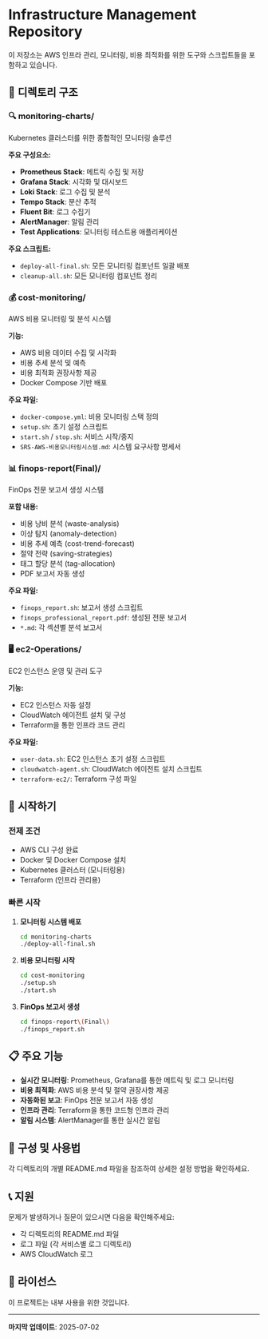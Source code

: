 # Infrastructure Management Repository

이 저장소는 AWS 인프라 관리, 모니터링, 비용 최적화를 위한 도구와 스크립트들을 포함하고 있습니다.

## 📁 디렉토리 구조

### 🔍 monitoring-charts/
Kubernetes 클러스터를 위한 종합적인 모니터링 솔루션

**주요 구성요소:**
- **Prometheus Stack**: 메트릭 수집 및 저장
- **Grafana Stack**: 시각화 및 대시보드
- **Loki Stack**: 로그 수집 및 분석
- **Tempo Stack**: 분산 추적
- **Fluent Bit**: 로그 수집기
- **AlertManager**: 알림 관리
- **Test Applications**: 모니터링 테스트용 애플리케이션

**주요 스크립트:**
- `deploy-all-final.sh`: 모든 모니터링 컴포넌트 일괄 배포
- `cleanup-all.sh`: 모든 모니터링 컴포넌트 정리

### 💰 cost-monitoring/
AWS 비용 모니터링 및 분석 시스템

**기능:**
- AWS 비용 데이터 수집 및 시각화
- 비용 추세 분석 및 예측
- 비용 최적화 권장사항 제공
- Docker Compose 기반 배포

**주요 파일:**
- `docker-compose.yml`: 비용 모니터링 스택 정의
- `setup.sh`: 초기 설정 스크립트
- `start.sh` / `stop.sh`: 서비스 시작/중지
- `SRS-AWS-비용모니터링시스템.md`: 시스템 요구사항 명세서

### 📊 finops-report(Final)/
FinOps 전문 보고서 생성 시스템

**포함 내용:**
- 비용 낭비 분석 (waste-analysis)
- 이상 탐지 (anomaly-detection)
- 비용 추세 예측 (cost-trend-forecast)
- 절약 전략 (saving-strategies)
- 태그 할당 분석 (tag-allocation)
- PDF 보고서 자동 생성

**주요 파일:**
- `finops_report.sh`: 보고서 생성 스크립트
- `finops_professional_report.pdf`: 생성된 전문 보고서
- `*.md`: 각 섹션별 분석 보고서

### 🖥️ ec2-Operations/
EC2 인스턴스 운영 및 관리 도구

**기능:**
- EC2 인스턴스 자동 설정
- CloudWatch 에이전트 설치 및 구성
- Terraform을 통한 인프라 코드 관리

**주요 파일:**
- `user-data.sh`: EC2 인스턴스 초기 설정 스크립트
- `cloudwatch-agent.sh`: CloudWatch 에이전트 설치 스크립트
- `terraform-ec2/`: Terraform 구성 파일

## 🚀 시작하기

### 전제 조건
- AWS CLI 구성 완료
- Docker 및 Docker Compose 설치
- Kubernetes 클러스터 (모니터링용)
- Terraform (인프라 관리용)

### 빠른 시작

1. **모니터링 시스템 배포**
   ```bash
   cd monitoring-charts
   ./deploy-all-final.sh
   ```

2. **비용 모니터링 시작**
   ```bash
   cd cost-monitoring
   ./setup.sh
   ./start.sh
   ```

3. **FinOps 보고서 생성**
   ```bash
   cd finops-report\(Final\)
   ./finops_report.sh
   ```

## 📋 주요 기능

- **실시간 모니터링**: Prometheus, Grafana를 통한 메트릭 및 로그 모니터링
- **비용 최적화**: AWS 비용 분석 및 절약 권장사항 제공
- **자동화된 보고**: FinOps 전문 보고서 자동 생성
- **인프라 관리**: Terraform을 통한 코드형 인프라 관리
- **알림 시스템**: AlertManager를 통한 실시간 알림

## 🔧 구성 및 사용법

각 디렉토리의 개별 README.md 파일을 참조하여 상세한 설정 방법을 확인하세요.

## 📞 지원

문제가 발생하거나 질문이 있으시면 다음을 확인해주세요:
- 각 디렉토리의 README.md 파일
- 로그 파일 (각 서비스별 로그 디렉토리)
- AWS CloudWatch 로그

## 📝 라이선스

이 프로젝트는 내부 사용을 위한 것입니다.

---

**마지막 업데이트**: 2025-07-02
